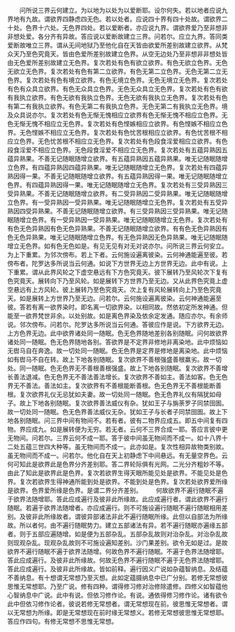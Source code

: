 <!-- { "loadSidebar": true } -->
　　问所说三界云何建立。为以地为以处为以爱断耶。设尔何失。若以地者应说九界地有九故。谓欲界四静虑四无色。若以处者。应说四十界有四十处故。谓欲界二十处。色界十六处。无色界四处。若以爱断者。亦应说九界。谓欲界爱乃至非想非非想处爱。各分齐有异故。答应说以爱断故建立三界。问若尔。应立九界。答同类爱断故唯立三界。谓从无间地狱乃至他化自在天皆由欲爱所差别故建立欲界。从梵众天乃至色究竟天。皆由色爱所差别故建立色界。从空无边处乃至非想非非想处皆由无色爱所差别故建立无色界。复次若处有色有欲立欲界。有色无欲立色界。无色无欲立无色界。复次若处有色有第二立欲界。有色无第二立色界。无色无第二立无色界。复次若处有色有境立欲界。有色无境立色界。无色无境立无色界。复次若处有色有众具立欲界。有色无众具立色界。无色无众具立无色界。复次若处有色有欲有我执立欲界。有色无欲有我执立色界。无色无欲有我执立无色界。复次若处有色有第二有我执立欲界。有色无第二有我执立色界。无色无第二有我执立无色界。境及众具说亦尔。复次若处有色无惭无愧相应立欲界有色无惭无愧不相应立色界。无色无惭无愧不相应立无色界。复次若处有色悭嫉相应立欲界。有色悭嫉不相应立色界。无色悭嫉不相应立无色界。复次若处有色忧苦根相应立欲界。有色忧苦根不相应立色界。无色忧苦根不相应立无色界。复次若处有色段食淫爱相应立欲界。有色段食淫爱不相应立色界。无色段食淫爱不相应立无色界。复次若处有五蕴异熟因五蕴异熟果。不善无记随眠随增立欲界。有五蕴异熟因五蕴异熟果。唯无记随眠随增立色界。有四蕴异熟因四蕴异熟果。唯无记随眠随增立无色界。复次若处有四蕴异熟因得一果。不善无记随眠随增立欲界。有五蕴异熟因得一果。唯无记随眠随增立色界。有四蕴异熟因得一果。唯无记随眠随增立无色界。复次若处有三受异熟因三受异熟果。不善无记随眠随增立欲界。有二受异熟因二受异熟果。唯无记随眠随增立色界。有一受异熟因一受异熟果。唯无记随眠随增立无色界。复次若处有五受异熟因四受异熟果。不善无记随眠随增立欲界。有三受异熟因三受异熟果。唯无记随眠随增立色界。有一受异熟因一受异熟果。唯无记随眠随增立无色界。复次若处有有色无色异熟因有色无色异熟果。不善无记随眠随增立欲界。有有色无色异熟因有色无色异熟果。唯无记随眠随增立色界。有无色异熟因无色异熟果。唯无记随眠随增立无色界。如有色无色如是。有见无见有对无对说亦尔。问所说三界云何安立。为上下重累。为邻次傍布。若上下者。云何施设遍离彼染。云何神通能遍至彼。若傍布者。陀罗达多所说当云何通。如说下方世界无边上方世界无边。此中有说。上下重累。谓从此界风轮之下虚空悬远有下方色究竟天。彼下展转乃至风轮次下复有色究竟天。展转向下乃至风轮。如是展转下方世界乃至无边。又从此界色究竟上虚空悬远有上方风轮。彼上展转乃至色究竟天。次上复有风轮展转向上乃至色究竟天。如是展转上方世界乃至无边。问若尔。云何施设遍离彼染。云何神通能遍至彼。答若有离一欲界染时。即名离一切欲界染。以相同故。然依初定所发神通。但能至一欲界梵世非余。以处别故。如是离色界染及依余定发通。随应亦尔。有余师说。邻次傍布。问若尔。陀罗达多所说当云何通。答彼应作是说。下方欲界无边。上方色界无边。此中欲界诸处同一随眠。色无色界随地差别各别随眠。问何故欲界诸处同一随眠。色无色界随地各别。答欲界是不定界非修地非离染地。此中烦恼如无辔马自在奔逸。故一切处同一随眠。色无色界是定界是修地是离染地。此中烦恼如有辔马不自在转。故上下地各别随眠。复次欲界不善根强盛善根羸劣。故一切处。同一随眠。色无色界无不善根善根强盛。故上下地各别随眠。复次欲界不善增长善法退减。色无色界无不善法善法增长。复次欲界不善如主。善法如客。色无色界无不善法。善法如主。复次欲界有不善根能断善根。色无色界无不善根能断善根。复次欲界礼仪无忌犹如夫妻。故一切处同一随眠。色无色界礼仪有隔犹如母子。故上下地各别随眠。复次欲界善法威仪有杂。犹如王子与旃荼罗子同禁囹圄。故一切处同一随眠。色无色界善法威仪无杂。犹如王子与长者子同禁囹圄。故上下地各别随眠。问三界中间有物间不。若有者。彼有二物界应成五。即五中间复有四物。界应成九。如是展转便为无穷。若无者。云何不三界合成一耶。答应言彼中更无物间。问若尔。三界云何不成一耶。答于彼中间虽无物间而不成一。如十八界十二处五蕴三世四大种等。虽无物间而不成一。此亦如是。复次性相异故物类别故。虽无物间而不成一。问若尔。他化自在天上初静虑下中间悬远。有无量空界色。云何可知此是欲界此是色界分齐差别耶。答二界轮际俱有光网。二光分齐粗妙不等。由此了知此是欲界此是色界。复次若欲界生得天眼所能见处是欲界。不能见处是色界。复次若欲界生得神通所能到处是欲界。不能到处是色界。复次若处欲界爱所缘是欲界。色界爱所缘是色界。是谓二界分齐差别。
　　何故欲界不遍行随眠不遍于欲界法随增耶。答此应成遍行及彼非此所缘故。此应成遍行者。谓此欲界不遍行随眠。若遍于欲界法随增者。亦应成遍行。则不可施设遍行随眠不遍行随眠相用差别。及彼非此所缘故者。谓彼异部诸法非此不遍行随眠所缘。此但以自部法为所缘故。所以者何。由不遍行随眠势力。建立五部诸法有异。若不遍行随眠亦遍缘五部者。则于五部应遍随增。如是便为五部杂乱。五部杂乱故则对治杂乱。对治杂乱故则现观杂乱。现观杂乱故则不可施设遍知差别。沙门果差别。欲令无如是过。是故欲界不遍行随眠不遍于欲界法随增。何故色界不遍行随眠。不遍于色界法随增耶。答此应成遍行。及彼非此所缘故。何故无色界不遍行随眠不遍于无色界法随增耶。答此应成遍行。及彼非此所缘故。皆如前释。遍行因义广说如杂蕴智纳息。及结蕴不善纳息。有十想谓无常想乃至灭想。此如定蕴摄纳息中已广分别。若修无常想彼思惟无常想耶。乃至广说。修有四种。谓得修习修对治修除遣修。四修义如智蕴他心智纳息中广说。此中有说。但依习修作论。有说。通依得修习修作论。诸有欲令此中但依习修作论者。彼说若修无常想者。谓无常想现在前。彼思惟无常想者。谓以无常想为所缘。即是无常想现在前时缘无常想义。若修无常想彼思惟无常想耶。答应作四句。有修无常想不思惟无常想。
